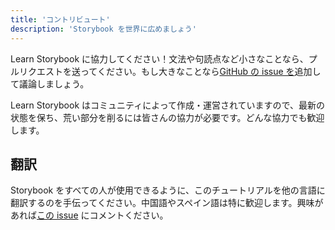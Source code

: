 ```yaml
---
title: 'コントリビュート'
description: 'Storybook を世界に広めましょう'
---
```


Learn Storybook に協力してください！文法や句読点など小さなことなら、プルリクエストを送ってください。もし大きなことなら[GitHub の issue を](https://github.com/chromaui/learnstorybook.com/issues)追加して議論しましょう。

Learn Storybook はコミュニティによって作成・運営されていますので、最新の状態を保ち、荒い部分を削るには皆さんの協力が必要です。どんな協力でも歓迎します。

## 翻訳

Storybook をすべての人が使用できるように、このチュートリアルを他の言語に翻訳するのを手伝ってください。中国語やスペイン語は特に歓迎します。興味があれば[この issue](https://github.com/chromaui/learnstorybook.com/issues/3) にコメントください。
